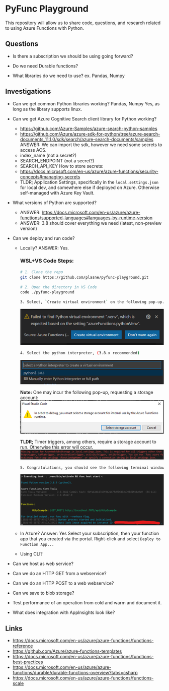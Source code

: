 # PyFunc Playground

This repository will allow us to share code, questions, and research related to using Azure Functions with Python.

## Questions

- Is there a subscription we should be using going forward?

- Do we need Durable functions?

- What libraries do we need to use? ex. Pandas, Numpy

## Investigations

- Can we get common Python libraries working? Pandas, Numpy
    Yes, as long as the library supports linux.

- Can we get Azure Cognitive Search client library for Python working?
    - https://github.com/Azure-Samples/azure-search-python-samples
    - https://github.com/Azure/azure-sdk-for-python/tree/azure-search-documents_11.1.0/sdk/search/azure-search-documents/samples
    ANSWER:
    We can import the sdk, however we need some secrets to access ACS.
    - index_name (not a secret?)
    - SEARCH_ENDPOINT (not a secret?)
    - SEARCH_API_KEY
    How to store secrets:
    - https://docs.microsoft.com/en-us/azure/azure-functions/security-concepts#managing-secrets
    - TLDR; Application Settings, specifically in the `local.settings.json` for local dev, and somewhere else if deployed on Azure. Otherwise self-managed with Azure Key Vault.

- What versions of Python are supported?
    - ANSWER: https://docs.microsoft.com/en-us/azure/azure-functions/supported-languages#languages-by-runtime-version
    - ANSWER: 3.8 should cover everything we need (latest, non-preview version)

- Can we deploy and run code?
    - Locally?
        ANSWER: Yes.
        
        ### WSL+VS Code Steps:
        ```bash
        # 1. Clone the repo
        git clone https://github.com/plasne/pyfunc-playground.git
        ```

        ```bash
        # 2. Open the directory in VS Code
        code ./pyfunc-playground
        ```

        ```bash
        3. Select, `Create virtual environment` on the following pop-up.
        ```
        ![venv popup](.images/pyfunc-venv.PNG)

        ```bash
        4. Select the python interpreter, (3.8.x recommended)
        ```

        ![venv popup2](.images/pyfunc-venv2.PNG)

        **Note:** One may incur the following pop-up, requesting a storage account:
        ![venv popup2](.images/pyfunc-storage-account.PNG)
        
        **TLDR;** Timer triggers, among others, require a storage account to run. Otherwise this error will occur.
        ![venv popup2](.images/pyfunc-storage-error.png)

        ```bash
        5. Congratulations, you should see the following terminal window!
        ```
        ![success](.images/pyfunc-success.png)
        

        
    - In Azure?
        Answer: Yes
        Select your subscription, then your function app that you created via the portal.
        Right-click and select `Deploy to Function App...`


    - Using CLI?

- Can we host as web service?

- Can we do an HTTP GET from a webservice?

- Can we do an HTTP POST to a web webservice?

- Can we save to blob storage?

- Test performance of an operation from cold and warm and document it.

- What does integration with AppInsights look like?

## Links

- https://docs.microsoft.com/en-us/azure/azure-functions/functions-reference
- https://github.com/Azure/azure-functions-templates
- https://docs.microsoft.com/en-us/azure/azure-functions/functions-best-practices
- https://docs.microsoft.com/en-us/azure/azure-functions/durable/durable-functions-overview?tabs=csharp
- https://docs.microsoft.com/en-us/azure/azure-functions/functions-scale